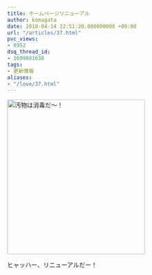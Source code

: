 ```yaml
---
title: ホームページリニューアル
author: komagata
date: 2010-04-14 22:51:20.000000000 +09:00
url: "/articles/37.html"
pvc_views:
- 8952
dsq_thread_id:
- 1699801638
tags:
- 更新情報
aliases:
- "/love/37.html"
---
```


  <a title="汚物は消毒だ〜！ by komagata, on Flickr" href="http://www.flickr.com/photos/komagata/4520816584/"><img src="http://farm5.static.flickr.com/4057/4520816584_2d42ca039b_o.jpg" alt="汚物は消毒だ〜！" width="320" height="360" /></a>


ヒャッハー、リニューアルだー！
